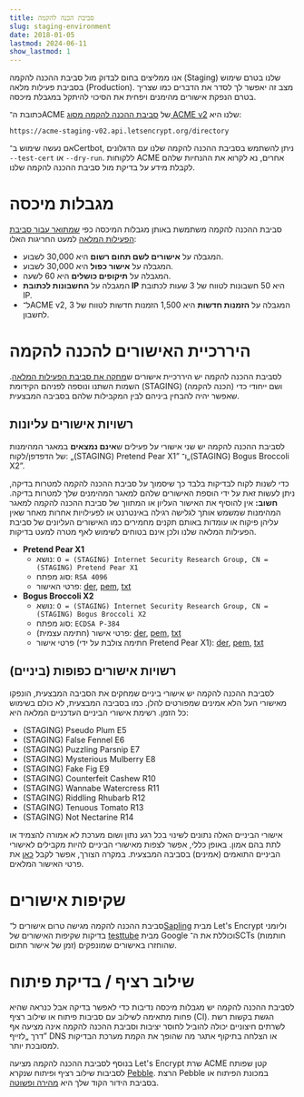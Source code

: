 ```yaml
---
title: סביבת הכנה להקמה
slug: staging-environment
date: 2018-01-05
lastmod: 2024-06-11
show_lastmod: 1
---
```



אנו ממליצים בחום לבדוק מול סביבת ההכנה להקמה (Staging) שלנו בטרם שימוש בסביבת פעילות מלאה (Production). מצב זה יאפשר לך לסדר את הדברים כמו שצריך בטרם הנפקת אישורים מהימנים ויפחית את הסיכוי להיתקל במגבלת מיכסה.

כתובת ה־ACME של [סביבת ההכנה להקמה מסוג ACME v2](https://community.letsencrypt.org/t/staging-endpoint-for-acme-v2/49605) שלנו היא:

`https://acme-staging-v02.api.letsencrypt.org/directory`

אם נעשה שימוש ב־Certbot, ניתן להשתמש בסביבת ההכנה להקמה שלנו עם הדגלונים `‎--test-cert` או `‎--dry-run`. ללקוחות ACME אחרים, נא לקרוא את ההנחיות שלהם לקבלת מידע על בדיקת מול סביבת ההכנה להקמה שלנו.

# מגבלות מיכסה

סביבת ההכנה להקמה משתמשת באותן מגבלות המיכסה כפי [שמתואר עבור סביבת הפעילות המלאה](/docs/rate-limits) למעט החריגות האלו:

* המגבלה על **אישורים לשם תחום רשום** היא 30,000 לשבוע.
* המגבלה על **אישור כפול** היא 30,000 לשבוע.
* המגבלה על **תיקופים כושלים** היא 60 לשעה.
* המגבלה על **החשבונות לכתובת IP** היא 50 חשבונות לטווח של 3 שעות לכתובת IP.
* ל־ACME v2, המגבלה על **הזמנות חדשות** היא 1,500 הזמנות חדשות לטווח של 3 לחשבון.

# היררכיית האישורים להכנה להקמה

לסביבת ההכנה להקמה יש היררכיית אישורים ש[מחקה את סביבת הפעילות המלאה](/certificates). השמות השתנו ונוספה לפניהם הקידומת (STAGING) (הכנה להקמה) ושם ייחודי כדי שאפשר יהיה להבחין ביניהם לבין המקבילות שלהם בסביבה המבצעית.

## רשויות אישורים עליונות

לסביבת ההכנה להקמה יש שני אישורי על פעילים ש**אינם נמצאים** במאגר המהימנות של הדפדפן/לקוח: „(STAGING) Pretend Pear X1” ו־„(STAGING) Bogus Broccoli X2”.

כדי לשנות לקוח לבדיקות בלבד כך שיסמוך על סביבת ההכנה להקמה למטרות בדיקה, ניתן לעשות זאת על ידי הוספת האישורים שלהם למאגר המהימנים שלך למטרות בדיקה. **חשוב:** אין להוסיף את האישור העליון או המתווך של סביבת ההכנה להקמה למאגר המהימנות שמשמש אותך לגלישה רגילה באינטרנט או לפעילויות אחרות מאחר שאין עליהן פיקוח או עומדות באותם תקנים מחמירים כמו האישורים העליונים של סביבת הפעילות המלאה שלנו ולכן אינם בטוחים לשימוש לאף מטרה למעט בדיקות.

* **Pretend Pear X1**
  * נושא: `O = (STAGING) Internet Security Research Group, CN = (STAGING) Pretend Pear X1`
  * סוג מפתח: `RSA 4096`
  * פרטי האישור: [der](/certs/staging/letsencrypt-stg-root-x1.der),‏ [pem](/certs/staging/letsencrypt-stg-root-x1.pem),‏ [txt](/certs/staging/letsencrypt-stg-root-x1.txt)
* **Bogus Broccoli X2**
  * נושא: `O = (STAGING) Internet Security Research Group, CN = (STAGING) Bogus Broccoli X2`
  * סוג מפתח: `ECDSA P-384`
  * פרטי אישור (חתימה עצמית): [der](/certs/staging/letsencrypt-stg-root-x2.der),‏ [pem](/certs/staging/letsencrypt-stg-root-x2.pem),‏ [txt](/certs/staging/letsencrypt-stg-root-x2.txt)
  * פרטי אישור (חתימה צולבת על ידי Pretend Pear X1): [der](/certs/staging/letsencrypt-stg-root-x2-signed-by-x1.der),‏ [pem](/certs/staging/letsencrypt-stg-root-x2-signed-by-x1.pem),‏ [txt](/certs/staging/letsencrypt-stg-root-x2-signed-by-x1.txt)

## רשויות אישורים כפופות (ביניים)

לסביבת ההכנה להקמה יש אישורי ביניים שמחקים את הסביבה המבצעית, הונפקו מאישורי העל הלא אמינים שמפורטים להלן. כמו בסביבה המבצעית, לא כולם בשימוש כל הזמן. רשימת אישורי הביניים העדכניים המלאה היא:

* (STAGING) Pseudo Plum E5
* (STAGING) False Fennel E6
* (STAGING) Puzzling Parsnip E7
* (STAGING) Mysterious Mulberry E8
* (STAGING) Fake Fig E9
* (STAGING) Counterfeit Cashew R10
* (STAGING) Wannabe Watercress R11
* (STAGING) Riddling Rhubarb R12
* (STAGING) Tenuous Tomato R13
* (STAGING) Not Nectarine R14

אישורי הביניים האלה נתונים לשינוי בכל רגע נתון ושום מערכת לא אמורה להצמיד או לתת בהם אמון. באופן כללי, אפשר לצפות מאישורי הביניים להיות מקבילים לאישורי הביניים התואמים (אמינים) בסביבה המבצעית. במקרה הצורך, אפשר לקבל [כאן](https://github.com/letsencrypt/website/blob/main/static/certs/staging) את פרטי האישור המלאים.

# שקיפות אישורים

סביבת ההכנה להקמה מגישה טרום אישורים ל־[Sapling](/docs/ct-logs) מבית Let's Encrypt וליומני בדיקות שקיפות האישורים של [testtube](http://www.certificate-transparency.org/known-logs#TOC-Test-Logs) מבית Google וכוללת את ה־SCTs (חותמות זמן של אישור חתום) שהוחזרו באישורים שמונפקים.

# שילוב רציף / בדיקת פיתוח

לסביבת ההכנה להקמה יש מגבלות מיכסה נדיבות כדי לאפשר בדיקה אבל כנראה שהיא פחות מתאימה לשילוב עם סביבות פיתוח או שילוב רציף (CI). הגשת בקשות רשת לשרתים חיצוניים יכולה להוביל לחוסר יציבות וסביבת ההכנה להקמה אינה מציעה אף דרך „לזייף” DNS או הצלחה בתיקוף אתגר מה שהופך את הקמת מערכת הבדיקות למסובכת יותר.

בנוסף לסביבת ההכנה להקמה מציעה Let's Encrypt שרת ACME קטן שפותח לסביבות שילוב רציף ופיתוח שנקרא [Pebble](https://github.com/letsencrypt/pebble). הרצת Pebble במכונת הפיתוח או בסביבת הידור הקוד שלך היא [מהירה ופשוטה](https://github.com/letsencrypt/pebble#docker).
